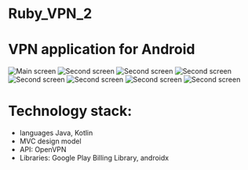 # Ruby_VPN_2
# VPN application for Android 
![Main screen](https://github.com/Valerii09/Ruby_VPN_2/blob/master/Screenshots/Screenshot_1.png)
![Second screen](https://github.com/Valerii09/Ruby_VPN_2/blob/master/Screenshots/Screenshot_2.png)
![Second screen](https://github.com/Valerii09/Ruby_VPN_2/blob/master/Screenshots/Screenshot_3.png)
![Second screen](https://github.com/Valerii09/Ruby_VPN_2/blob/master/Screenshots/Screenshot_4.png)
![Second screen](https://github.com/Valerii09/Ruby_VPN_2/blob/master/Screenshots/Screenshot_5.png)
![Second screen](https://github.com/Valerii09/Ruby_VPN_2/blob/master/Screenshots/Screenshot_6.png)
![Second screen](https://github.com/Valerii09/Ruby_VPN_2/blob/master/Screenshots/Screenshot_7.png)
![Second screen](https://github.com/Valerii09/Ruby_VPN_2/blob/master/Screenshots/Screenshot_8.png)

# Technology stack:
+ languages ​​Java, Kotlin
+ MVC design model
+ API: OpenVPN
+ Libraries: Google Play Billing Library, androidx
